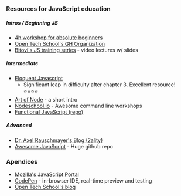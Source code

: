 ### Resources for JavaScript education

##### Intros / Beginning JS
- [4h workshop for absolute beginners](https://github.com/OpenTechSchool/js-beginners-4h-workshop-1)
- [Open Tech School's GH Organization](https://github.com/OpenTechSchool)
- [Bitovi's JS training series](http://blog.bitovi.com/free-weekly-online-javascript-training/) - video lectures w/ slides

##### Intermediate
- [Eloquent Javascript](http://eloquentjavascript.net/)
    - Significant leap in difficulty after chapter 3. Excellent resource! :star::star::star::star:
- [Art of Node](https://github.com/maxogden/art-of-node) - a short intro
- [Nodeschool.io](http://nodeschool.io/) - Awesome command line workshops
- [Functional JavaScript (repo)](https://github.com/jkup/functional-javascript)

##### Advanced
- [Dr. Axel Rauschmayer's Blog (2ality)](http://www.2ality.com/)
- [Awesome JavaScript](https://github.com/sorrycc/awesome-javascript) - Huge github repo

### Apendices

- [Mozilla's JavaScript Portal](https://developer.mozilla.org/en-US/docs/Web/JavaScript)
- [CodePen](http://codepen.io/) - in-browser IDE, real-time preview and testing
- [Open Tech School's blog](http://blog.opentechschool.org/)
